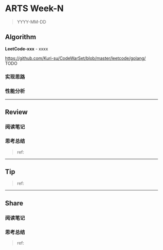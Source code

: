 # ARTS Week-N

> YYYY-MM-DD

## Algorithm

**LeetCode-xxx** - xxxx

https://github.com/Kuri-su/CodeWarSet/blob/master/leetcode/golang/ TODO

### 实现思路

### 性能分析

----

## Review

### 阅读笔记

### 思考总结

> ref:
>
> []()

----

## Tip

> ref:
>
> []()

----

## Share

### 阅读笔记

### 思考总结

> ref:
>
> []()
